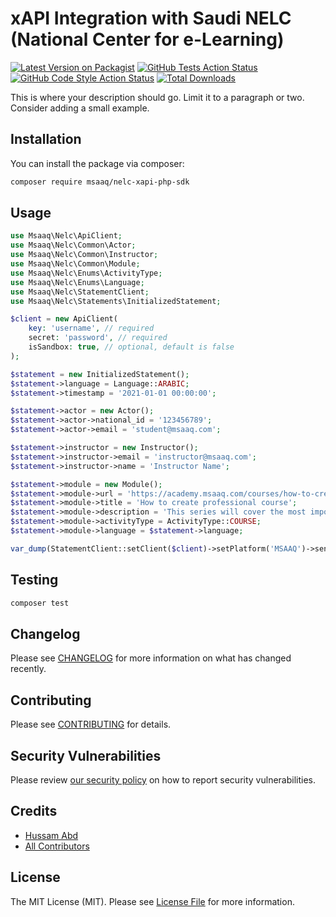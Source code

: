 # xAPI Integration with Saudi NELC (National Center for e-Learning)

[![Latest Version on Packagist](https://img.shields.io/packagist/v/msaaq/nelc-xapi-php-sdk.svg?style=flat-square)](https://packagist.org/packages/msaaq/nelc-xapi-php-sdk)
[![GitHub Tests Action Status](https://img.shields.io/github/workflow/status/msaaq/nelc-xapi-php-sdk/run-tests?label=tests)](https://github.com/msaaq/nelc-xapi-php-sdk/actions?query=workflow%3Arun-tests+branch%3Amain)
[![GitHub Code Style Action Status](https://img.shields.io/github/workflow/status/msaaq/nelc-xapi-php-sdk/Fix%20PHP%20code%20style%20issues?label=code%20style)](https://github.com/msaaq/nelc-xapi-php-sdk/actions?query=workflow%3A"Fix+PHP+code+style+issues"+branch%3Amain)
[![Total Downloads](https://img.shields.io/packagist/dt/msaaq/nelc-xapi-php-sdk.svg?style=flat-square)](https://packagist.org/packages/msaaq/nelc-xapi-php-sdk)

This is where your description should go. Limit it to a paragraph or two. Consider adding a small example.

## Installation

You can install the package via composer:

```bash
composer require msaaq/nelc-xapi-php-sdk
```

## Usage

```php
use Msaaq\Nelc\ApiClient;
use Msaaq\Nelc\Common\Actor;
use Msaaq\Nelc\Common\Instructor;
use Msaaq\Nelc\Common\Module;
use Msaaq\Nelc\Enums\ActivityType;
use Msaaq\Nelc\Enums\Language;
use Msaaq\Nelc\StatementClient;
use Msaaq\Nelc\Statements\InitializedStatement;

$client = new ApiClient(
    key: 'username', // required
    secret: 'password', // required
    isSandbox: true, // optional, default is false
);

$statement = new InitializedStatement();
$statement->language = Language::ARABIC;
$statement->timestamp = '2021-01-01 00:00:00';

$statement->actor = new Actor();
$statement->actor->national_id = '123456789';
$statement->actor->email = 'student@msaaq.com';

$statement->instructor = new Instructor();
$statement->instructor->email = 'instructor@msaaq.com';
$statement->instructor->name = 'Instructor Name';

$statement->module = new Module();
$statement->module->url = 'https://academy.msaaq.com/courses/how-to-create-professional-course';
$statement->module->title = 'How to create professional course';
$statement->module->description = 'This series will cover the most important principles of course making, marketing and content preparation.';
$statement->module->activityType = ActivityType::COURSE;
$statement->module->language = $statement->language;

var_dump(StatementClient::setClient($client)->setPlatform('MSAAQ')->send($statement));
```

## Testing

```bash
composer test
```

## Changelog

Please see [CHANGELOG](CHANGELOG.md) for more information on what has changed recently.

## Contributing

Please see [CONTRIBUTING](CONTRIBUTING.md) for details.

## Security Vulnerabilities

Please review [our security policy](../../security/policy) on how to report security vulnerabilities.

## Credits

- [Hussam Abd](https://github.com/hussam3bd)
- [All Contributors](../../contributors)

## License

The MIT License (MIT). Please see [License File](LICENSE.md) for more information.
